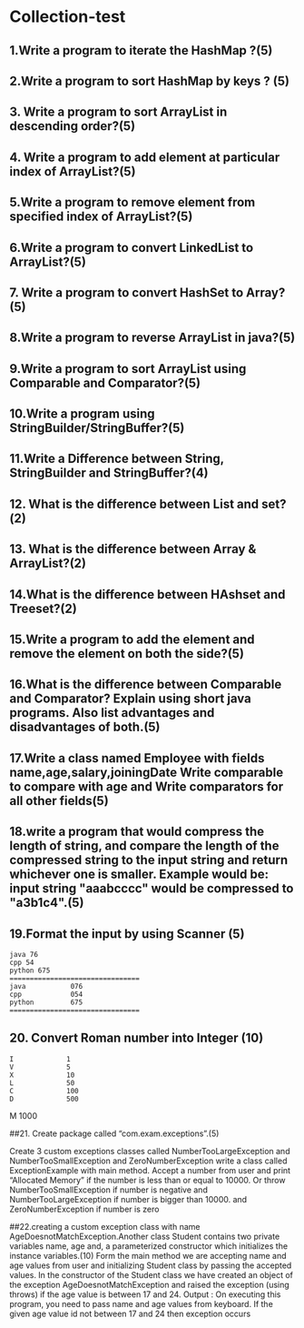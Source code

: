# Collection-test
## 1.Write a program to iterate the HashMap ?(5)
## 2.Write a program to sort HashMap by keys ? (5)
## 3. Write a program to sort ArrayList in descending order?(5) 
## 4. Write a program to add element at particular index of ArrayList?(5)
## 5.Write a program to remove element from specified index of ArrayList?(5)
## 6.Write a program to convert LinkedList to ArrayList?(5)
## 7. Write a program to convert HashSet to Array? (5)
## 8.Write a program to reverse ArrayList in java?(5)
## 9.Write a program to sort ArrayList using Comparable and Comparator?(5) 
## 10.Write a program using StringBuilder/StringBuffer?(5)
## 11.Write a Difference between String, StringBuilder and StringBuffer?(4)
## 12. What is the difference between List and set?(2)
## 13. What is the difference between Array & ArrayList?(2) 
## 14.What is the difference between HAshset and Treeset?(2)
## 15.Write a program to add the element and remove the element on both the side?(5)
## 16.What is the difference between Comparable and Comparator? Explain using short java programs. Also list advantages and disadvantages of both.(5)
## 17.Write a class named Employee with fields name,age,salary,joiningDate Write comparable to compare with age and Write comparators for all other fields(5)
## 18.write a program that would compress the length of string, and compare the length of the compressed string to the input string and return whichever one is smaller. Example would be: input string "aaabcccc" would be compressed to "a3b1c4".(5)
## 19.Format the input by using Scanner (5)
```
java 76
cpp 54
python 675
================================
java           076
cpp            054
python         675
================================
```
## 20. Convert Roman number into Integer (10)
```Symbol       Value
I             1
V             5
X             10
L             50
C             100
D             500
```
M             1000


##21. Create package called “com.exam.exceptions”.(5)

Create 3 custom exceptions  classes called NumberTooLargeException and
NumberTooSmallException and ZeroNumberException
write a class called ExceptionExample with main method. Accept a
number from user and print “Allocated Memory” if the number is less than or equal to 10000. Or
throw NumberTooSmallException if number is negative and
NumberTooLargeException if number is bigger than 10000. and ZeroNumberException if number is zero

##22.creating a custom exception class with name AgeDoesnotMatchException.Another class Student contains two private variables name, age and, a parameterized constructor which initializes the instance variables.(10)
Form the main method we are accepting name and age values from user and initializing Student class by passing the accepted values.
In the constructor of the Student class we have created an object of the exception AgeDoesnotMatchException and raised the exception (using throws) if the age value is between 17 and 24.  Output : On executing this program, you need to pass name and age values from keyboard. If the given age value id not between 17 and 24 then exception occurs
